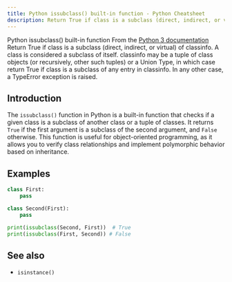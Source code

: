 ```yaml
---
title: Python issubclass() built-in function - Python Cheatsheet
description: Return True if class is a subclass (direct, indirect, or virtual) of classinfo. A class is considered a subclass of itself. classinfo may be a tuple of class objects (or recursively, other such tuples) or a Union Type, in which case return True if class is a subclass of any entry in classinfo. In any other case, a TypeError exception is raised.
---
```


<base-title :title="frontmatter.title" :description="frontmatter.description">
Python issubclass() built-in function
</base-title>

<base-disclaimer>
  <base-disclaimer-title>
    From the <a target="_blank" href="https://docs.python.org/3/library/functions.html#issubclass">Python 3 documentation</a>
  </base-disclaimer-title>
  <base-disclaimer-content>
   Return True if class is a subclass (direct, indirect, or virtual) of classinfo. A class is considered a subclass of itself. classinfo may be a tuple of class objects (or recursively, other such tuples) or a Union Type, in which case return True if class is a subclass of any entry in classinfo. In any other case, a TypeError exception is raised.
  </base-disclaimer-content>
</base-disclaimer>

## Introduction

The `issubclass()` function in Python is a built-in function that checks if a given class is a subclass of another class or a tuple of classes. It returns `True` if the first argument is a subclass of the second argument, and `False` otherwise. This function is useful for object-oriented programming, as it allows you to verify class relationships and implement polymorphic behavior based on inheritance.

## Examples

```python
class First:
    pass

class Second(First):
    pass

print(issubclass(Second, First))  # True
print(issubclass(First, Second)) # False
```

## See also

- <router-link to="/builtin/isinstance">`isinstance()`</router-link>
